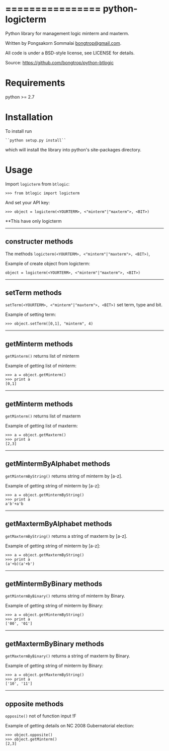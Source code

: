 ================
python-logicterm
================

Python library for management logic minterm and maxterm.

Written by Pongsakorn Sommalai <bongtrop@gmail.com>.

All code is under a BSD-style license, see LICENSE for details.

Source: https://github.com/bongtrop/python-btlogic


Requirements
============

python >= 2.7

Installation
============
To install run

    ``python setup.py install``

which will install the library into python's site-packages directory.


Usage
=====

Import ``logicterm`` from ``btlogic``:
    
    >>> from btlogic import logicterm
    
And set your API key:

    >>> object = logicterm(<YOURTERM>, <"minterm"|"maxterm">, <BIT>)

**This have only logicterm

---------------
constructer methods
---------------

The methods ``logicterm(<YOURTERM>, <"minterm"|"maxterm">, <BIT>)``,

Example of create object from logicterm:

    object = logicterm(<YOURTERM>, <"minterm"|"maxterm">, <BIT>)

--------------------
setTerm methods
--------------------

``setTerm(<YOURTERM>, <"minterm"|"maxterm">, <BIT>)`` 
set term, type and bit.

Example of setting term:

    >>> object.setTerm([0,1], "minterm", 4)

------------------
getMinterm methods
------------------

``getMinterm()`` returns list of minterm

Example of getting list of minterm:

    >>> a = object.getMinterm()
	>>> print a
	[0,1]

------------------
getMinterm methods
------------------

``getMinterm()`` returns list of maxterm

Example of getting list of maxterm:

    >>> a = object.getMaxterm()
	>>> print a
	[2,3]	

-----------------
getMintermByAlphabet methods
-----------------

``getMintermByString()`` returns string of minterm by [a-z].

Example of getting string of minterm by [a-z]:

    >>> a = object.getMintermByString()
	>>> print a
	a'b'+a'b

-----------------
getMaxtermByAlphabet methods
-----------------

``getMaxtermByString()`` returns a string of maxterm by [a-z].

Example of getting string of minterm by [a-z]:

    >>> a = object.getMaxtermByString()
	>>> print a
	(a'+b)(a'+b')
	
-----------------
getMintermByBinary methods
-----------------

``getMintermByBinary()`` returns string of minterm by Binary.

Example of getting string of minterm by Binary:

    >>> a = object.getMintermByString()
	>>> print a
	['00', '01']

-----------------
getMaxtermByBinary methods
-----------------

``getMaxtermByBinary()`` returns a string of maxterm by Binary.

Example of getting string of minterm by Binary:

    >>> a = object.getMaxtermByString()
	>>> print a
	['10', '11']


----------------
opposite methods
----------------

``opposite()`` not of function input !F

Example of getting details on NC 2008 Gubernatorial election:

    >>> object.opposite()
	>>> object.getMinterm()
	[2,3]

